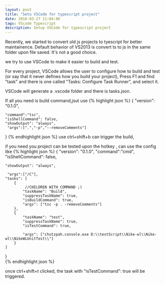 ```yaml
---
layout: post
title: "Setu VSCode for typescript project"
date: 2016-03-27 11:04:06
tags: VScode Typescript
description: Setup VSCode for typescript project
---
```


Recently, we started to convert old js projects to tyescript for better maintainence. Default behavior of VS2013 is convert ts to js in the same folder upon file saved. It's not a good choice.

we try to use VSCode to make it easier to build and test.

For every project, VSCode allows the user to configure how to build and test (or say that it never defines how you build your project), Press F1 and find "task" and there is one called "Tasks: Configure Task Runner", and select it.

VSCode will generate a .vscode folder and there is tasks.json.

If all you need is build command,jsut use
{% highlight json %}
{
	"version": "0.1.0",

    "command":"tsc",
	"isShellCommand": false,
	"showOutput": "always",
     "args":[".","-p","--removeComments"]
}
{% endhighlight json %}
use ctrl+shift+b can trigger the build,


if you need you project can be tested upon the hotkey , can use the config like
{% highlight json %}
{
	"version": "0.1.0",
    "command":"cmd",
	"isShellCommand": false,

	"showOutput": "always",

     "args":["/C"],
    "tasks": [
        {
             //CHILDREN WITH COMMAND ;)
            "taskName": "Build",
            "suppressTaskName": true,
            "isBuildCommand": true,
            "args": ["tsc -p . -removeComments"]
        },
        {
            "taskName": "test",
            "suppressTaskName": true,
            "isTestCommand": true,
          
            "args": ["chutzpah.console.exe D:\\testScript\\Nike-wl\\Nike-wl\\NikeWLUnitTest\\"]
        }
    ]
}  
{% endhighlight json %}

once ctrl+shift+t clicked, the task with  "isTestCommand": true will be triggered.